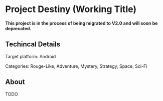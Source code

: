# Project Destiny (Working Title)

**This project is in the process of being migrated to V2.0 and will soon be deprecated.**

## Techincal Details
Target platform: Android

Categories: Rouge-Like, Adventure, Mystery, Strategy, Space, Sci-Fi

## About
TODO
